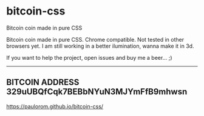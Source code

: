 # bitcoin-css
Bitcoin coin made in pure CSS

Bitcoin coin made in pure CSS. Chrome compatible. Not tested in other browsers yet. I am still working in a better ilumination, wanna make it in 3d.

If you want to help the project, open issues and buy me a beer... ;)

------------------------------------
BITCOIN ADDRESS
329uUBQfCqk7BEBbNYuN3MJYmFfB9mhwsn
------------------------------------

https://paulorom.github.io/bitcoin-css/
